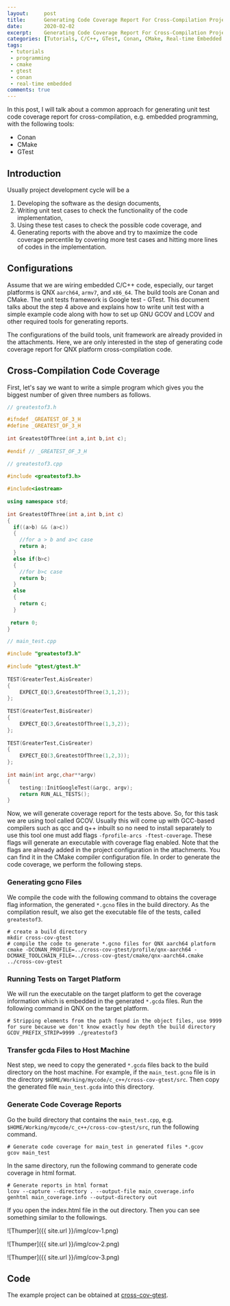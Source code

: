 ```yaml
---
layout:     post
title:      Generating Code Coverage Report For Cross-Compilation Project with Conan, CMake, and GTest
date:       2020-02-02
excerpt:    Generating Code Coverage Report For Cross-Compilation Project with Conan, CMake, and GTest.
categories: [Tutorials, C/C++, GTest, Conan, CMake, Real-time Embedded Programming]
tags:
 - tutorials
 - programming
 - cmake
 - gtest
 - conan
 - real-time embedded
comments: true
---
```


In this post, I will talk about a common approach for generating unit test code coverage 
report for cross-compilation, e.g. embedded programming, with the following tools:
- Conan
- CMake
- GTest

## Introduction

Usually project development cycle will be a

1. Developing the software as the design documents,
2. Writing unit test cases to check the functionality of the code implementation,
3. Using these test cases to check the possible code coverage,  and
4. Generating reports with the above and try to maximize the code coverage percentile by covering more test cases and hitting more lines of codes in the implementation.

## Configurations

Assume that we are wiring embedded C/C++ code, especially, our target platforms is QNX `aarch64`, `armv7`, and `x86_64`. The build tools are Conan and CMake. The unit tests framework is Google test - GTest. This document talks about the step 4 above and explains how to write unit test with a simple example code along with how to set up GNU GCOV and LCOV and other required tools for generating reports.

The configurations of the build tools, unit framework are already provided in the attachments. Here, we are only interested in the step of generating code coverage report for QNX platform cross-compilation code.

## Cross-Compilation Code Coverage

First, let's say we want to write a simple program which gives you the biggest number of given three numbers as follows.

```cpp
// greatestof3.h

#ifndef _GREATEST_OF_3_H
#define _GREATEST_OF_3_H
 
int GreatestOfThree(int a,int b,int c);
 
#endif // _GREATEST_OF_3_H
```

```cpp
// greatestof3.cpp

#include <greatestof3.h>
 
#include<iostream>
 
using namespace std;
 
int GreatestOfThree(int a,int b,int c)
{
  if((a>b) && (a>c))
  {
    //for a > b and a>c case
    return a;
  }
  else if(b>c)
  {
    //for b>c case
    return b;
  }
  else
  {
    return c;
  }
 
 return 0;
}
```

```cpp
// main_test.cpp

#include "greatestof3.h"
 
#include "gtest/gtest.h"
 
TEST(GreaterTest,AisGreater)
{
    EXPECT_EQ(3,GreatestOfThree(3,1,2));
};
 
TEST(GreaterTest,BisGreater)
{
    EXPECT_EQ(3,GreatestOfThree(1,3,2));
};
 
TEST(GreaterTest,CisGreater)
{
    EXPECT_EQ(3,GreatestOfThree(1,2,3));
};
 
int main(int argc,char**argv)
{
    testing::InitGoogleTest(&argc, argv);
    return RUN_ALL_TESTS();
}
```

Now, we will generate coverage report for the tests above. So, for this task we are using tool called GCOV. Usually this will come up with GCC-based compilers such as qcc and q++ inbuilt so no need to install separately to use this tool one must add flags `-fprofile-arcs -ftest-coverage`. These flags will generate an executable with coverage flag enabled. Note that the flags are already added in the project configuration in the attachments. You can find it in the CMake compiler configuration file.  In order to generate the code coverage, we perform the following steps.

### Generating gcno Files

We compile the code with the following command to obtains the coverage flag information, the generated `*.gcno` files in the build directory. As the compilation result, we also get the executable file of the tests, called `greatestof3`.

```console
# create a build directory
mkdir cross-cov-gtest
# compile the code to generate *.gcno files for QNX aarch64 platform
cmake -DCONAN_PROFILE=../cross-cov-gtest/profile/qnx-aarch64 -DCMAKE_TOOLCHAIN_FILE=../cross-cov-gtest/cmake/qnx-aarch64.cmake ../cross-cov-gtest
```

### Running Tests on Target Platform

We will run the executable on the target platform to get the coverage information which is embedded in the generated `*.gcda` files. Run the following command in QNX on the target platform.

```console
# Stripping elements from the path found in the object files, use 9999 for sure because we don't know exactly how depth the build directory
GCOV_PREFIX_STRIP=9999 ./greatestof3
```

###  Transfer gcda Files to Host Machine

Nest step, we need to copy the generated `*.gcda` files back to the build directory on the host machine. For example, if the `main_test.gcno` file is in the directory `$HOME/Working/mycode/c_c++/cross-cov-gtest/src`. Then copy the generated file `main_test.gcda` into this directory.

###  Generate Code Coverage Reports

Go the build directory that contains the `main_test.cpp`, e.g. `$HOME/Working/mycode/c_c++/cross-cov-gtest/src`, run the following command.

```console
# Generate code coverage for main_test in generated files *.gcov
gcov main_test
```

In the same directory, run the following command to generate code coverage in html format.

```console
# Generate reports in html format
lcov --capture --directory . --output-file main_coverage.info
genhtml main_coverage.info --output-directory out
```

If you open the index.html file in the out directory. Then you can see something similar to the followings.

![Thumper]({{ site.url }}/img/cov-1.png)

![Thumper]({{ site.url }}/img/cov-2.png)

![Thumper]({{ site.url }}/img/cov-3.png)

## Code

The example project can be obtained at [cross-cov-gtest][1].

[1]: https://github.com/channgo2203/cross-cov-gtest
